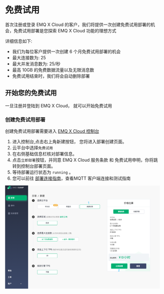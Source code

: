 # 免费试用

首次注册或登录 EMQ X Cloud 的客户，我们将提供一次创建免费试用部署的机会，免费试用部署是您探索 EMQ X Cloud 功能的理想方式

详细信息如下:

* 我们为每位客户提供一次创建 6 个月免费试用部署的机会
* 最大连接数为: 25
* 最大并发消息数为: 25/秒
* 最高 10GB 的免费数据流量以及无限消息数
* 免费试用结束时，我们将会自动删除部署



## 开始您的免费试用

一旦注册并登陆到 EMQ X Cloud， 就可以开始免费试用

### 创建免费试用部署

创建免费试用部署需要进入 [EMQ X Cloud 控制台](https://cloud.emqx.io/console/)

1. 进入控制台,点击右上角新建按钮， 您将进入部署创建页面。
2. 云平台中选择`免费试用`
4. 在右侧基础信息栏核对部署信息。
5. 点击`立即部署`按钮，并同意 EMQ X Cloud 服务条款 和 免费试用申明，你将跳转到控制台部署页面。
6. 等待部署运行状态为 `running` 。
7. 您可以前往 [部署连接指南](../deployments/connections.md)，查看MQTT 客户端连接和测试指南

![create_free_trial](../_assets/quick_start/create_free_trial.png)

